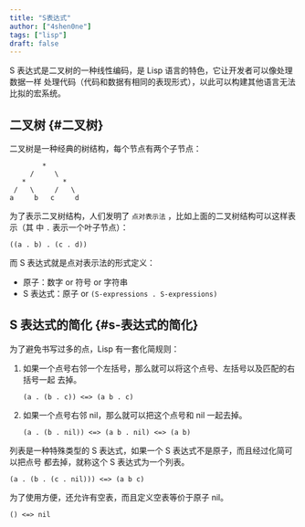 ```yaml
---
title: "S表达式"
author: ["4shen0ne"]
tags: ["lisp"]
draft: false
---
```


S 表达式是二叉树的一种线性编码，是 Lisp 语言的特色，它让开发者可以像处理数据一样
处理代码（代码和数据有相同的表现形式），以此可以构建其他语言无法比拟的宏系统。


## 二叉树 {#二叉树}

二叉树是一种经典的树结构，每个节点有两个子节点：

```text
        *
     /     \
   *         *
 /   \     /   \
a     b   c     d
```

为了表示二叉树结构，人们发明了 `点对表示法` ，比如上面的二叉树结构可以这样表示（其
中 `.` 表示一个叶子节点）：

```text
((a . b) . (c . d))
```

而 S 表达式就是点对表示法的形式定义：

-   原子：数字 or 符号 or 字符串
-   S 表达式：原子 or `(S-expressions . S-expressions)`


## S 表达式的简化 {#s-表达式的简化}

为了避免书写过多的点，Lisp 有一套化简规则：

1.  如果一个点号右邻一个左括号，那么就可以将这个点号、左括号以及匹配的右括号一起
    去掉。

    ```text
    (a . (b . c)) <=> (a b . c)
    ```

2.  如果一个点号右邻 nil，那么就可以把这个点号和 nil 一起去掉。

    ```text
    (a . (b . nil)) <=> (a b . nil) <=> (a b)
    ```

列表是一种特殊类型的 S 表达式，如果一个 S 表达式不是原子，而且经过化简可以把点号
都去掉，就称这个 S 表达式为一个列表。

```text
(a . (b . (c . nil))) <=> (a b c)
```

为了使用方便，还允许有空表，而且定义空表等价于原子 nil。

```text
() <=> nil
```
